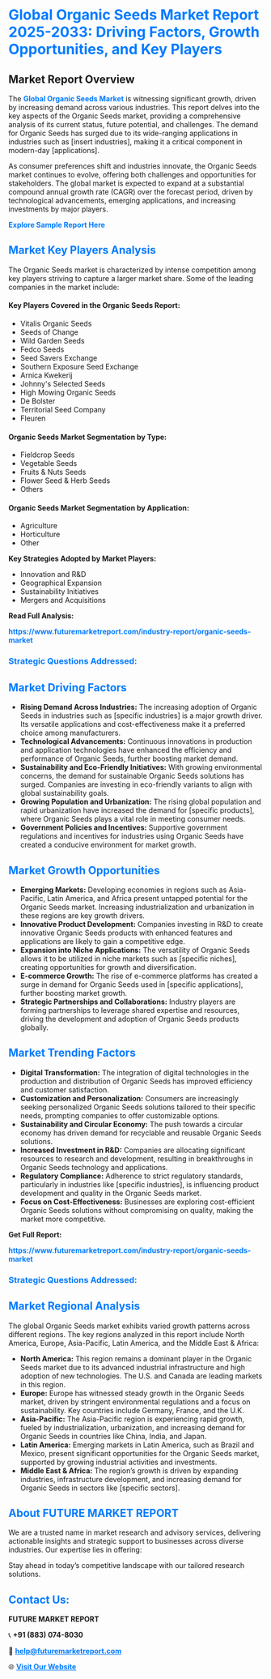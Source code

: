 <h1 style="color: #007BFF;">Global Organic Seeds Market Report 2025-2033: Driving Factors, Growth Opportunities, and Key Players</h1>

<section id="overview">
<h2>Market Report Overview</h2>
<p>The <a href="https://www.futuremarketreport.com/industry-report/organic-seeds-market" style="color: #007BFF; text-decoration: none;"><strong>Global Organic Seeds Market</strong></a> is witnessing significant growth, driven by increasing demand across various industries. This report delves into the key aspects of the Organic Seeds market, providing a comprehensive analysis of its current status, future potential, and challenges. The demand for Organic Seeds has surged due to its wide-ranging applications in industries such as [insert industries], making it a critical component in modern-day [applications].</p>
<p>As consumer preferences shift and industries innovate, the Organic Seeds market continues to evolve, offering both challenges and opportunities for stakeholders. The global market is expected to expand at a substantial compound annual growth rate (CAGR) over the forecast period, driven by technological advancements, emerging applications, and increasing investments by major players.</p>
</section>

<section id="overview">
<p><a href="https://www.futuremarketreport.com/request-sample/reportId=61996" style="color: #007BFF; text-decoration: none;"><strong>Explore Sample Report Here</strong></a></p>
</section>

<section id="key-players">
<h2 style="color: #007BFF;">Market Key Players Analysis</h2>
<p>The Organic Seeds market is characterized by intense competition among key players striving to capture a larger market share. Some of the leading companies in the market include:</p>
<h4>Key Players Covered in the Organic Seeds Report:</h4>
<ul><li>Vitalis Organic Seeds</li><li>Seeds of Change</li><li>Wild Garden Seeds</li><li>Fedco Seeds</li><li>Seed Savers Exchange</li><li>Southern Exposure Seed Exchange</li><li>Arnica Kwekerij</li><li>Johnny&#039;s Selected Seeds</li><li>High Mowing Organic Seeds</li><li>De Bolster</li><li>Territorial Seed Company</li><li>Fleuren</li></ul>
<h4>Organic Seeds Market Segmentation by Type:</h4>
<ul><li>Fieldcrop Seeds</li><li>Vegetable Seeds</li><li>Fruits &amp; Nuts Seeds</li><li>Flower Seed &amp; Herb Seeds</li><li>Others</li></ul>

<h4>Organic Seeds Market Segmentation by Application:</h4>
<ul><li>Agriculture</li><li>Horticulture</li><li>Other</li></ul>
<p><strong>Key Strategies Adopted by Market Players:</strong></p>
<ul>
<li>Innovation and R&D</li>
<li>Geographical Expansion</li>
<li>Sustainability Initiatives</li>
<li>Mergers and Acquisitions</li>
</ul>
</section>

<section>
<p><strong>Read Full Analysis: </strong></p><a href="https://www.futuremarketreport.com/industry-report/organic-seeds-market" style="color: #007BFF; text-decoration: none;"><strong>https://www.futuremarketreport.com/industry-report/organic-seeds-market</strong></a>
<h3 style="color: #007BFF;">Strategic Questions Addressed:</h3>
</section>

<section id="driving-factors">
<h2 style="color: #007BFF;">Market Driving Factors</h2>
<ul>
<li><strong>Rising Demand Across Industries:</strong> The increasing adoption of Organic Seeds in industries such as [specific industries] is a major growth driver. Its versatile applications and cost-effectiveness make it a preferred choice among manufacturers.</li>
<li><strong>Technological Advancements:</strong> Continuous innovations in production and application technologies have enhanced the efficiency and performance of Organic Seeds, further boosting market demand.</li>
<li><strong>Sustainability and Eco-Friendly Initiatives:</strong> With growing environmental concerns, the demand for sustainable Organic Seeds solutions has surged. Companies are investing in eco-friendly variants to align with global sustainability goals.</li>
<li><strong>Growing Population and Urbanization:</strong> The rising global population and rapid urbanization have increased the demand for [specific products], where Organic Seeds plays a vital role in meeting consumer needs.</li>
<li><strong>Government Policies and Incentives:</strong> Supportive government regulations and incentives for industries using Organic Seeds have created a conducive environment for market growth.</li>
</ul>
</section>

<section id="growth-opportunities">
<h2 style="color: #007BFF;">Market Growth Opportunities</h2>
<ul>
<li><strong>Emerging Markets:</strong> Developing economies in regions such as Asia-Pacific, Latin America, and Africa present untapped potential for the Organic Seeds market. Increasing industrialization and urbanization in these regions are key growth drivers.</li>
<li><strong>Innovative Product Development:</strong> Companies investing in R&D to create innovative Organic Seeds products with enhanced features and applications are likely to gain a competitive edge.</li>
<li><strong>Expansion into Niche Applications:</strong> The versatility of Organic Seeds allows it to be utilized in niche markets such as [specific niches], creating opportunities for growth and diversification.</li>
<li><strong>E-commerce Growth:</strong> The rise of e-commerce platforms has created a surge in demand for Organic Seeds used in [specific applications], further boosting market growth.</li>
<li><strong>Strategic Partnerships and Collaborations:</strong> Industry players are forming partnerships to leverage shared expertise and resources, driving the development and adoption of Organic Seeds products globally.</li>
</ul>
</section>

<section id="trending-factors">
<h2 style="color: #007BFF;">Market Trending Factors</h2>
<ul>
<li><strong>Digital Transformation:</strong> The integration of digital technologies in the production and distribution of Organic Seeds has improved efficiency and customer satisfaction.</li>
<li><strong>Customization and Personalization:</strong> Consumers are increasingly seeking personalized Organic Seeds solutions tailored to their specific needs, prompting companies to offer customizable options.</li>
<li><strong>Sustainability and Circular Economy:</strong> The push towards a circular economy has driven demand for recyclable and reusable Organic Seeds solutions.</li>
<li><strong>Increased Investment in R&D:</strong> Companies are allocating significant resources to research and development, resulting in breakthroughs in Organic Seeds technology and applications.</li>
<li><strong>Regulatory Compliance:</strong> Adherence to strict regulatory standards, particularly in industries like [specific industries], is influencing product development and quality in the Organic Seeds market.</li>
<li><strong>Focus on Cost-Effectiveness:</strong> Businesses are exploring cost-efficient Organic Seeds solutions without compromising on quality, making the market more competitive.</li>
</ul>
</section>

<section>
<p><strong>Get Full Report: </strong></p><a href="https://www.futuremarketreport.com/industry-report/organic-seeds-market" style="color: #007BFF; text-decoration: none;"><strong>https://www.futuremarketreport.com/industry-report/organic-seeds-market</strong></a>
<h3 style="color: #007BFF;">Strategic Questions Addressed:</h3>
</section>


<section id="regional-analysis">
<h2 style="color: #007BFF;">Market Regional Analysis</h2>
<p>The global Organic Seeds market exhibits varied growth patterns across different regions. The key regions analyzed in this report include North America, Europe, Asia-Pacific, Latin America, and the Middle East & Africa:</p>
<ul>
<li><strong>North America:</strong> This region remains a dominant player in the Organic Seeds market due to its advanced industrial infrastructure and high adoption of new technologies. The U.S. and Canada are leading markets in this region.</li>
<li><strong>Europe:</strong> Europe has witnessed steady growth in the Organic Seeds market, driven by stringent environmental regulations and a focus on sustainability. Key countries include Germany, France, and the U.K.</li>
<li><strong>Asia-Pacific:</strong> The Asia-Pacific region is experiencing rapid growth, fueled by industrialization, urbanization, and increasing demand for Organic Seeds in countries like China, India, and Japan.</li>
<li><strong>Latin America:</strong> Emerging markets in Latin America, such as Brazil and Mexico, present significant opportunities for the Organic Seeds market, supported by growing industrial activities and investments.</li>
<li><strong>Middle East & Africa:</strong> The region’s growth is driven by expanding industries, infrastructure development, and increasing demand for Organic Seeds in sectors like [specific sectors].</li>
</ul>
</section>

<footer>
<h2 style="color: #007BFF;">About FUTURE MARKET REPORT</h2>
<p>We are a trusted name in market research and advisory services, delivering actionable insights and strategic support to businesses across diverse industries. Our expertise lies in offering:</p>

<p>Stay ahead in today’s competitive landscape with our tailored research solutions.</p>

<h2 style="color: #007BFF;">Contact Us:</h2>
<p><strong>FUTURE MARKET REPORT</strong></p>
<p>📞 <strong>+91 (883) 074-8030</strong></p>
<p>📧 <strong><a href="mailto:help@futuremarketreport.com" style="color: #007BFF;">help@futuremarketreport.com</a></strong></p>
<p>🌐 <strong><a href="https://www.futuremarketreport.com/" style="color: #007BFF;">Visit Our Website</a></strong></p>
</footer>
